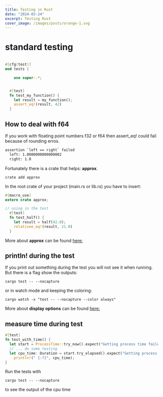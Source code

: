```yaml
---
title: Testing in Rust
date: "2024-03-24"
excerpt: Testing Rust
cover_image: /images/posts/orange-1.svg
---
```


# standard testing

```rust

#[cfg(test)]
mod tests {

    use super::*;


  #[test]
  fn test_my_function() {
    let result = my_function();
    assert_eq!(result, 42)
  }
```

## How to deal with f64

If you work with floating point numbers f32 or f64 then assert_eq! could fail because of rounding erros.

```sh
assertion `left == right` failed
  left: 1.0000000000000002
  right: 1.0
```

Fortunately there is a crate that helps: **approx**.

```
crate add approx
```

In the root crate of your project (main.rs or lib.rs) you have to insert:

```rust
#[macro_use]
extern crate approx;

// using in the test
  #[test]
  fn test_half() {
    let result = half(42.0);
    relativee_eq!(result, 21.0)
  }
```

More about **approx** can be found [here:](https://docs.rs/approx/latest/)

## println! during the test

If you print out something during the test you will not see it when running.
But there is a flag show the outputs:

`cargo test -- --nocapture`

or in watch mode and keeping the coloring:

`cargo watch -x "test -- --nocapture --color always"`

More about **display options** can be found [here:](https://doc.rust-lang.org/cargo/commands/cargo-test.html#display-options)

## measure time during test

```rust
#[test]
fn test_with_time() {
  let start = ProcessTime::try_now().expect("Getting process time failed");
  // ... do some testing
  let cpu_time: Duration = start.try_elapsed().expect("Getting process time failed");
    println!(" {:?}", cpu_time);
}
```

Run the tests with

`cargo test -- --nocapture`

to see the output of the cpu time
